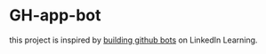 # GH-app-bot

this project is inspired by [building github bots](https://www.linkedin.com/learning/building-github-bots) on LinkedIn Learning.
